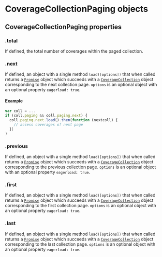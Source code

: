 # CoverageCollectionPaging objects

## CoverageCollectionPaging properties

### .total

If defined, the total number of coverages within the paged collection.

### .next

If defined, an object with a single method `load([options])` that when called returns a [`Promise`](https://developer.mozilla.org/de/docs/Web/JavaScript/Reference/Global_Objects/Promise) object which succeeds with a [`CoverageCollection`](CoverageCollection.md) object corresponding to the next collection page. `options` is an optional object with an optional property `eagerload: true`.

#### Example

```js
var coll = ...
if (coll.paging && coll.paging.next) {
  coll.paging.next.load().then(function (nextcoll) {
    // access coverages of next page
  })
)
```

### .previous

If defined, an object with a single method `load([options])` that when called returns a [`Promise`](https://developer.mozilla.org/de/docs/Web/JavaScript/Reference/Global_Objects/Promise) object which succeeds with a [`CoverageCollection`](CoverageCollection.md) object corresponding to the previous collection page. `options` is an optional object with an optional property `eagerload: true`.

### .first

If defined, an object with a single method `load([options])` that when called returns a [`Promise`](https://developer.mozilla.org/de/docs/Web/JavaScript/Reference/Global_Objects/Promise) object which succeeds with a [`CoverageCollection`](CoverageCollection.md) object corresponding to the first collection page. `options` is an optional object with an optional property `eagerload: true`.

### .last

If defined, an object with a single method `load([options])` that when called returns a [`Promise`](https://developer.mozilla.org/de/docs/Web/JavaScript/Reference/Global_Objects/Promise) object which succeeds with a [`CoverageCollection`](CoverageCollection.md) object corresponding to the last collection page. `options` is an optional object with an optional property `eagerload: true`.
